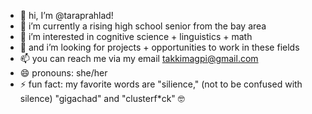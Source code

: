 - 👋 hi, I’m @taraprahlad!
- 🌱 i’m currently a rising high school senior from the bay area
- 👀 i’m interested in cognitive science + linguistics + math
- 💞️ and i’m looking for projects + opportunities to work in these fields
- 📫 you can reach me via my email takkimagpi@gmail.com
- 😄 pronouns: she/her
- ⚡ fun fact: my favorite words are "silience," (not to be confused with silence) "gigachad" and "clusterf*ck" 🤓

<!---
taraprahlad/taraprahlad is a ✨ special ✨ repository because its `README.md` (this file) appears on your GitHub profile.
You can click the Preview link to take a look at your changes.
--->
